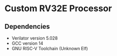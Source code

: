 # Custom RV32E Processor

## Dependencies
- Verilator version 5.028
- GCC version 14
- GNU RISC-V Toolchain (Unknown Elf)

